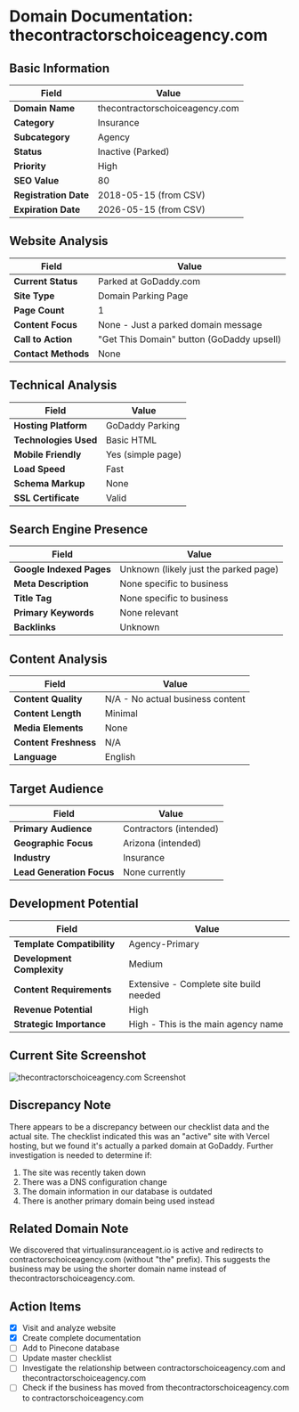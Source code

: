 # Domain Documentation: thecontractorschoiceagency.com

## Basic Information
| Field | Value |
|-------|-------|
| **Domain Name** | thecontractorschoiceagency.com |
| **Category** | Insurance |
| **Subcategory** | Agency |
| **Status** | Inactive (Parked) |
| **Priority** | High |
| **SEO Value** | 80 |
| **Registration Date** | 2018-05-15 (from CSV) |
| **Expiration Date** | 2026-05-15 (from CSV) |

## Website Analysis
| Field | Value |
|-------|-------|
| **Current Status** | Parked at GoDaddy.com |
| **Site Type** | Domain Parking Page |
| **Page Count** | 1 |
| **Content Focus** | None - Just a parked domain message |
| **Call to Action** | "Get This Domain" button (GoDaddy upsell) |
| **Contact Methods** | None |

## Technical Analysis
| Field | Value |
|-------|-------|
| **Hosting Platform** | GoDaddy Parking |
| **Technologies Used** | Basic HTML |
| **Mobile Friendly** | Yes (simple page) |
| **Load Speed** | Fast |
| **Schema Markup** | None |
| **SSL Certificate** | Valid |

## Search Engine Presence
| Field | Value |
|-------|-------|
| **Google Indexed Pages** | Unknown (likely just the parked page) |
| **Meta Description** | None specific to business |
| **Title Tag** | None specific to business |
| **Primary Keywords** | None relevant |
| **Backlinks** | Unknown |

## Content Analysis
| Field | Value |
|-------|-------|
| **Content Quality** | N/A - No actual business content |
| **Content Length** | Minimal |
| **Media Elements** | None |
| **Content Freshness** | N/A |
| **Language** | English |

## Target Audience
| Field | Value |
|-------|-------|
| **Primary Audience** | Contractors (intended) |
| **Geographic Focus** | Arizona (intended) |
| **Industry** | Insurance |
| **Lead Generation Focus** | None currently |

## Development Potential
| Field | Value |
|-------|-------|
| **Template Compatibility** | Agency-Primary |
| **Development Complexity** | Medium |
| **Content Requirements** | Extensive - Complete site build needed |
| **Revenue Potential** | High |
| **Strategic Importance** | High - This is the main agency name |

## Current Site Screenshot
![thecontractorschoiceagency.com Screenshot](research://screenshots/0)

## Discrepancy Note
There appears to be a discrepancy between our checklist data and the actual site. The checklist indicated this was an "active" site with Vercel hosting, but we found it's actually a parked domain at GoDaddy. Further investigation is needed to determine if:

1. The site was recently taken down
2. There was a DNS configuration change
3. The domain information in our database is outdated
4. There is another primary domain being used instead

## Related Domain Note
We discovered that virtualinsuranceagent.io is active and redirects to contractorschoiceagency.com (without "the" prefix). This suggests the business may be using the shorter domain name instead of thecontractorschoiceagency.com.

## Action Items
- [x] Visit and analyze website
- [x] Create complete documentation
- [ ] Add to Pinecone database
- [ ] Update master checklist
- [ ] Investigate the relationship between contractorschoiceagency.com and thecontractorschoiceagency.com
- [ ] Check if the business has moved from thecontractorschoiceagency.com to contractorschoiceagency.com

